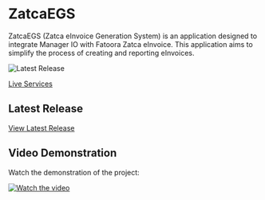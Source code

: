 # ZatcaEGS

ZatcaEGS (Zatca eInvoice Generation System) is an application designed to integrate Manager IO with Fatoora Zatca eInvoice. This application aims to simplify the process of creating and reporting eInvoices.

![Latest Release](https://img.shields.io/github/v/release/mabaega/ZatcaEGS)

[Live Services](https://zatcaegs.azurewebsites.net)

## Latest Release

[View Latest Release](https://github.com/mabaega/ZatcaEGS/releases/latest)

## Video Demonstration

Watch the demonstration of the project:

[![Watch the video](https://img.youtube.com/vi/9RXJMl2J9J4/0.jpg)](https://www.youtube.com/@Mabaega)
